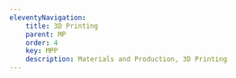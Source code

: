 ```yaml
---
eleventyNavigation:
    title: 3D Printing
    parent: MP
    order: 4
    key: MPP
    description: Materials and Production, 3D Printing
---
```

